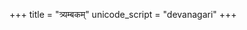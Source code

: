 +++
title = "त्र्यम्बकम्"
unicode_script = "devanagari"
+++

<div class="js_include" url="/vedAH/Rk/shAkalam/saMhitA/07/aMshAH//prAchInA_prastutiH/tryambakam.md"  newLevelForH1="2" includeTitle="true"> </div>  

